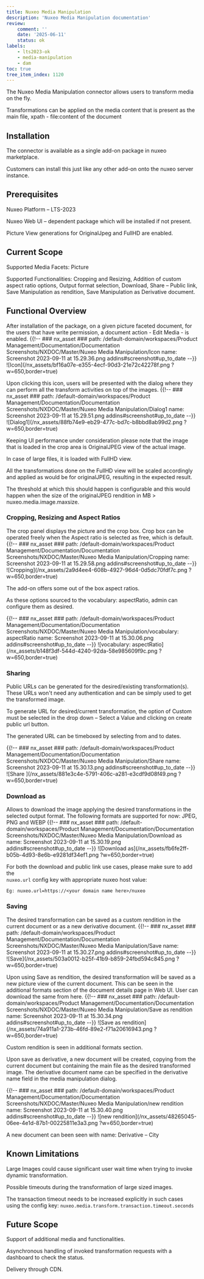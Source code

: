 ```yaml
---
title: Nuxeo Media Manipulation
description: 'Nuxeo Media Manipulation documentation'
review:
    comment: ''
    date: '2025-06-11'
    status: ok
labels:
    - lts2023-ok
    - media-manipulation
    - dam
toc: true
tree_item_index: 1120
---
```


The Nuxeo Media Manipulation connector allows users to transform media on the fly. 

Transformations can be applied on the media content that is present as the main file, xpath - file:content of the document 

## Installation

The connector is available as a single add-on package in nuxeo marketplace.  

Customers can install this just like any other add-on onto the nuxeo server instance. 

## Prerequisites

Nuxeo Platform – LTS-2023 

Nuxeo Web UI – dependent package which will be installed if not present. 

Picture View generations for OriginalJpeg and FullHD are enabled. 

## Current Scope

Supported Media Facets: Picture 

Supported Functionalities: Cropping and Resizing, Addition of custom aspect ratio options, Output format selection, Download, Share – Public link, Save Manipulation as rendition, Save Manipulation as Derivative document. 

## Functional Overview

After installation of the package, on a given picture faceted document, for the users that have write permission, a document action - Edit Media - is enabled. 
{{!--     ### nx_asset ###
    path: /default-domain/workspaces/Product Management/Documentation/Documentation Screenshots/NXDOC/Master/Nuxeo Media Manipulation/Icon
    name: Screenshot 2023-09-11 at 15.29.36.png
    addins#screenshot#up_to_date
--}}
![Icon](/nx_assets/bf16a07e-e355-4ecf-90d3-21e72c42278f.png ?w=650,border=true)

Upon clicking this icon, users will be presented with the dialog where they can perform all the transform activities on top of the images. 
{{!--     ### nx_asset ###
    path: /default-domain/workspaces/Product Management/Documentation/Documentation Screenshots/NXDOC/Master/Nuxeo Media Manipulation/Dialog1
    name: Screenshot 2023-09-11 at 15.29.51.png
    addins#screenshot#up_to_date
--}}
![Dialog1](/nx_assets/88fb74e9-eb29-477c-bd7c-b8bbd8ab99d2.png ?w=650,border=true)

Keeping UI performance under consideration please note that the image that is loaded in the crop area is OriginalJPEG view of the actual image.  

In case of large files, it is loaded with FullHD view. 

All the transformations done on the FullHD view will be scaled accordingly and applied as would be for originalJPEG, resulting in the expected result. 

The threshold at which this should happen is configurable and this would happen when the size of the originalJPEG rendition in MB > nuxeo.media.image.maxsize. 

### Cropping, Resizing and Aspect Ratios

The crop panel displays the picture and the crop box. Crop box can be operated freely when the Aspect ratio is selected as free, which is default. 
{{!--     ### nx_asset ###
    path: /default-domain/workspaces/Product Management/Documentation/Documentation Screenshots/NXDOC/Master/Nuxeo Media Manipulation/Cropping
    name: Screenshot 2023-09-11 at 15.29.58.png
    addins#screenshot#up_to_date
--}}
![Cropping](/nx_assets/2a9d4ee4-608b-4927-96d4-0d5dc70fdf7c.png ?w=650,border=true)

The add-on offers some out of the box aspect ratios. 

As these options sourced to the vocabulary: aspectRatio, admin can configure them as desired. 

{{!--     ### nx_asset ###
    path: /default-domain/workspaces/Product Management/Documentation/Documentation Screenshots/NXDOC/Master/Nuxeo Media Manipulation/vocabulary: aspectRatio
    name: Screenshot 2023-09-11 at 15.30.06.png
    addins#screenshot#up_to_date
--}}
![vocabulary: aspectRatio](/nx_assets/b148f3df-544d-4240-92da-58e985609f9c.png ?w=650,border=true)

### Sharing

Public URLs can be generated for the desired/existing transformation(s). These URLs won't need any authentication and can be simply used to get the transformed image. 
 
To generate URL for desired/current transformation, the option of Custom must be selected in the drop down – Select a Value and clicking on create public url button. 
 
The generated URL can be timeboxed by selecting from and to dates. 

{{!--     ### nx_asset ###
    path: /default-domain/workspaces/Product Management/Documentation/Documentation Screenshots/NXDOC/Master/Nuxeo Media Manipulation/Share
    name: Screenshot 2023-09-11 at 15.30.13.png
    addins#screenshot#up_to_date
--}}
![Share ](/nx_assets/881e3c4e-5791-406c-a281-e3cdf9d08f49.png ?w=650,border=true)

### Download as

Allows to download the image applying the desired transformations in the selected output format. The following formats are supported for now: JPEG, PNG and WEBP 
{{!--     ### nx_asset ###
    path: /default-domain/workspaces/Product Management/Documentation/Documentation Screenshots/NXDOC/Master/Nuxeo Media Manipulation/Download as
    name: Screenshot 2023-09-11 at 15.30.19.png
    addins#screenshot#up_to_date
--}}
![Download as](/nx_assets/fb6fe2ff-b05b-4d93-8e6b-e9281df34ef1.png ?w=650,border=true)

For both the download and public link use cases, please make sure to add the  
`nuxeo.url` config key with appropriate nuxeo host value: 

`Eg: nuxeo.url=https://<your domain name here>/nuxeo`

### Saving

The desired transformation can be saved as a custom rendition in the current document or as a new derivative document. 
{{!--     ### nx_asset ###
    path: /default-domain/workspaces/Product Management/Documentation/Documentation Screenshots/NXDOC/Master/Nuxeo Media Manipulation/Save
    name: Screenshot 2023-09-11 at 15.30.27.png
    addins#screenshot#up_to_date
--}}
![Save](/nx_assets/503a0012-b25f-41b9-b859-24fbd594c845.png ?w=650,border=true)

Upon using Save as rendition, the desired transformation will be saved as a new picture view of the current document. This can be seen in the additional formats section of the document details page in Web UI. User can download the same from here.
{{!--     ### nx_asset ###
    path: /default-domain/workspaces/Product Management/Documentation/Documentation Screenshots/NXDOC/Master/Nuxeo Media Manipulation/Save as rendition
    name: Screenshot 2023-09-11 at 15.30.34.png
    addins#screenshot#up_to_date
--}}
![Save as rendition](/nx_assets/74a911a1-273b-46fd-89e2-f71a20616943.png ?w=650,border=true)

Custom rendition is seen in additional formats section.

Upon save as derivative, a new document will be created, copying from the current document but containing the main file as the desired transformed image. The derivative document name can be specified in the derivative name field in the media manipulation dialog. 

{{!--     ### nx_asset ###
    path: /default-domain/workspaces/Product Management/Documentation/Documentation Screenshots/NXDOC/Master/Nuxeo Media Manipulation/new rendition
    name: Screenshot 2023-09-11 at 15.30.40.png
    addins#screenshot#up_to_date
--}}
![new rendition](/nx_assets/48265045-06ee-4e1d-87b1-00225811e3a3.png ?w=650,border=true)

A new document can been seen with name: Derivative – City

## Known Limitations 

Large Images could cause significant user wait time when trying to invoke dynamic transformation. 

Possible timeouts during the transformation of large sized images.  

The transaction timeout needs to be increased explicitly in such cases using the config key: 
`nuxeo.media.transform.transaction.timeout.seconds`

## Future Scope

Support of additional media and functionalities. 

Asynchronous handling of invoked transformation requests with a dashboard to check the status.

Delivery through CDN.
 
